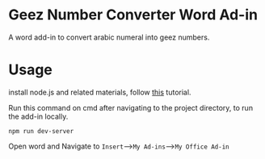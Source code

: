 # Geez Number Converter Word Ad-in

A word add-in to convert arabic numeral into geez numbers. 

# Usage 
install node.js and related materials, follow [this](https://phoenixnap.com/kb/install-node-js-npm-on-windows) tutorial. 

Run this command on cmd after navigating to the project directory, to run the add-in locally.
```
npm run dev-server
```
Open word and Navigate to ```Insert```-->```My Ad-ins```-->```My Office Ad-in``` 
